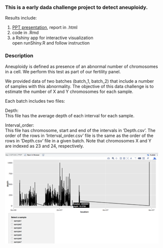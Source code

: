 ### This is a early dada challenge project to detect aneuploidy.  

Results include:  
1. [PPT presentation](https://docs.google.com/presentation/d/1TNzuQazoKBRPGsZXm4wE23Wo-F6YJVg5bBBZjwY2Ftg/edit?usp=sharing), report in .html  
2. code in .Rmd  
3. a Rshiny app for interactive visualization  
open runShiny.R and follow instruction  

### Description 
Aneuploidy is defined as presence of an abnormal number of chromosomes in a cell. We perform this test as part of our fertility panel.  

We provided data of two batches (batch_1, batch_2) that include a number of samples with this abnormality. The objective of this data challenge is to estimate the number of X and Y chromosomes for each sample.  

Each batch includes two files:  

Depth:  
This file has the average depth of each interval for each sample.  

Interval_order:  
This file has chromosome, start and end of the intervals in ‘Depth.csv’. The order of the rows in ‘Interval_order.csv’ file is the same as the order of the rows in ‘Depth.csv’ file in a given batch. Note that chromosomes X and Y are indexed as 23 and 24, respectively.  

![img](app_snapshot.png)